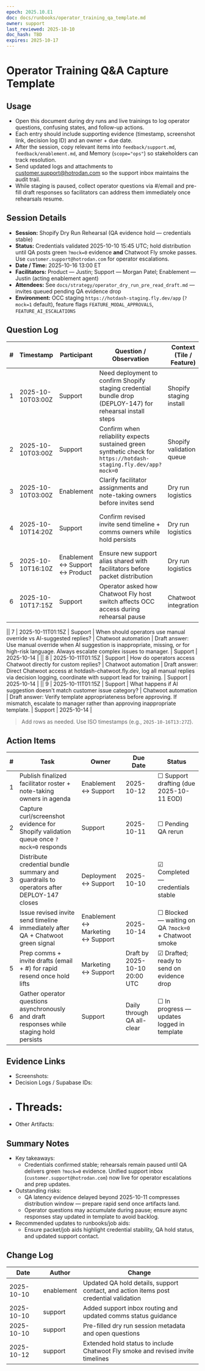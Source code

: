 ```yaml
---
epoch: 2025.10.E1
doc: docs/runbooks/operator_training_qa_template.md
owner: support
last_reviewed: 2025-10-10
doc_hash: TBD
expires: 2025-10-17
---
```


# Operator Training Q&A Capture Template

## Usage

- Open this document during dry runs and live trainings to log operator questions, confusing states, and follow-up actions.
- Each entry should include supporting evidence (timestamp, screenshot link, decision log ID) and an owner + due date.
- After the session, copy relevant items into `feedback/support.md`, `feedback/enablement.md`, and Memory (`scope="ops"`) so stakeholders can track resolution.
- Send updated logs and attachments to customer.support@hotrodan.com so the support inbox maintains the audit trail.
- While staging is paused, collect operator questions via #/email and pre-fill draft responses so facilitators can address them immediately once rehearsals resume.

## Session Details

- **Session:** Shopify Dry Run Rehearsal (QA evidence hold — credentials stable)
- **Status:** Credentials validated 2025-10-10 15:45 UTC; hold distribution until QA posts green `?mock=0` evidence **and** Chatwoot Fly smoke passes. Use `customer.support@hotrodan.com` for operator escalations.
- **Date / Time:** 2025-10-16 13:00 ET
- **Facilitators:** Product — Justin; Support — Morgan Patel; Enablement — Justin (acting enablement agent)
- **Attendees:** See `docs/strategy/operator_dry_run_pre_read_draft.md` — invites queued pending QA evidence drop
- **Environment:** OCC staging `https://hotdash-staging.fly.dev/app` (`?mock=1` default), feature flags `FEATURE_MODAL_APPROVALS`, `FEATURE_AI_ESCALATIONS`

## Question Log

| #   | Timestamp         | Participant                      | Question / Observation                                                                                            | Context (Tile / Feature) | Immediate Answer                                                                                                               | Owner                              | Follow-up Due                 |
| --- | ----------------- | -------------------------------- | ----------------------------------------------------------------------------------------------------------------- | ------------------------ | ------------------------------------------------------------------------------------------------------------------------------ | ---------------------------------- | ----------------------------- |
| 1   | 2025-10-10T03:00Z | Support                          | Need deployment to confirm Shopify staging credential bundle drop (DEPLOY-147) for rehearsal install steps        | Shopify staging install  | Closed — bundle validated; tracking QA evidence gate                                                                           | Deployment                         | 2025-10-10                    |
| 2   | 2025-10-10T03:00Z | Support                          | Confirm when reliability expects sustained green synthetic check for `https://hotdash-staging.fly.dev/app?mock=0` | Shopify validation queue | Pending — rerun curl after reliability update; share output via customer.support@hotrodan.com                                  | Reliability                        | 2025-10-10                    |
| 3   | 2025-10-10T03:00Z | Enablement                       | Clarify facilitator assignments and note-taking owners before invites send                                        | Dry run logistics        | In progress — waiting on support to publish final roster                                                                       | Enablement                         | 2025-10-12                    |
| 4   | 2025-10-10T14:20Z | Support                          | Confirm revised invite send timeline + comms owners while hold persists                                           | Dry run logistics        | In progress — enablement/marketing targeting resend within 2h of QA + Chatwoot green light (tentative 2025-10-14 15:00 UTC)    | Enablement ↔ Marketing ↔ Support | 2025-10-14                    |
| 5   | 2025-10-10T16:10Z | Enablement ↔ Support ↔ Product | Ensure new support alias shared with facilitators before packet distribution                                      | Dry run logistics        | Done — alias sent 2025-10-10 16:10 UTC                                                                                         | Enablement                         | 2025-10-10                    |
| 6   | 2025-10-10T17:15Z | Support                          | Operator asked how Chatwoot Fly host switch affects OCC access during rehearsal pause                             | Chatwoot integration     | Draft answer: OCC proxy continues using staging URL; share Fly host + smoke status in pre-session briefing once QA clears hold | Support                            | QA evidence + Fly green light |

|| 7 | 2025-10-11T01:15Z | Support | When should operators use manual override vs AI-suggested replies? | Chatwoot automation | Draft answer: Use manual override when AI suggestion is inappropriate, missing, or for high-risk language. Always escalate complex issues to manager. | Support | 2025-10-14 |
|| 8 | 2025-10-11T01:15Z | Support | How do operators access Chatwoot directly for custom replies? | Chatwoot automation | Draft answer: Direct Chatwoot access at hotdash-chatwoot.fly.dev, log all manual replies via decision logging, coordinate with support lead for training. | Support | 2025-10-14 |
|| 9 | 2025-10-11T01:15Z | Support | What happens if AI suggestion doesn't match customer issue category? | Chatwoot automation | Draft answer: Verify template appropriateness before approving. If mismatch, escalate to manager rather than approving inappropriate template. | Support | 2025-10-14 |

> Add rows as needed. Use ISO timestamps (e.g., `2025-10-16T13:27Z`).

## Action Items

| #   | Task                                                                                     | Owner                              | Due Date                      | Status                                               |
| --- | ---------------------------------------------------------------------------------------- | ---------------------------------- | ----------------------------- | ---------------------------------------------------- |
| 1   | Publish finalized facilitator roster + note-taking owners in agenda                      | Enablement ↔ Support              | 2025-10-12                    | ☐ Support drafting (due 2025-10-11 EOD)              |
| 2   | Capture curl/screenshot evidence for Shopify validation queue once `?mock=0` responds    | Support                            | 2025-10-11                    | ☐ Pending QA rerun                                   |
| 3   | Distribute credential bundle summary and guardrails to operators after DEPLOY-147 closes | Deployment ↔ Support              | 2025-10-10                    | ☑ Completed — credentials stable                    |
| 4   | Issue revised invite send timeline immediately after QA + Chatwoot green signal          | Enablement ↔ Marketing ↔ Support | 2025-10-14                    | ☐ Blocked — waiting on QA `?mock=0` + Chatwoot smoke |
| 5   | Prep comms + invite drafts (email + #) for rapid resend once hold lifts                  | Marketing ↔ Support               | Draft by 2025-10-10 20:00 UTC | ☑ Drafted; ready to send on evidence drop           |
| 6   | Gather operator questions asynchronously and draft responses while staging hold persists | Support                            | Daily through QA all-clear    | ☐ In progress — updates logged in template           |

## Evidence Links

- Screenshots:
- Decision Logs / Supabase IDs:
- # Threads:
- Other Artifacts:

## Summary Notes

- Key takeaways:
  - Credentials confirmed stable; rehearsals remain paused until QA delivers green `?mock=0` evidence. Unified support inbox (`customer.support@hotrodan.com`) now live for operator escalations and prep updates.
- Outstanding risks:
  - QA latency evidence delayed beyond 2025-10-11 compresses distribution window — prepare rapid send once artifacts land.
  - Operator questions may accumulate during pause; ensure async responses stay updated in template to avoid backlog.
- Recommended updates to runbooks/job aids:
  - Ensure packet/job aids highlight credential stability, QA hold status, and updated support contact.

## Change Log

| Date       | Author     | Change                                                                                |
| ---------- | ---------- | ------------------------------------------------------------------------------------- |
| 2025-10-10 | enablement | Updated QA hold details, support contact, and action items post credential validation |
| 2025-10-10 | support    | Added support inbox routing and updated comms status guidance                         |
| 2025-10-10 | support    | Pre-filled dry run session metadata and open questions                                |
| 2025-10-12 | support    | Extended hold status to include Chatwoot Fly smoke and revised invite timelines       |

